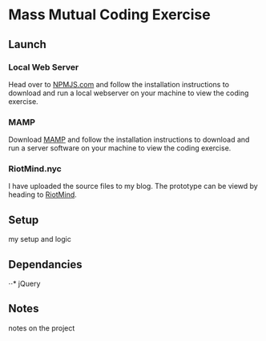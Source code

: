# Mass Mutual Coding Exercise

## Launch
### Local Web Server

Head over to [NPMJS.com](https://www.npmjs.com/package/local-web-server) and follow the installation instructions to download and run a local webserver on your machine to view the coding exercise.

### MAMP

Download [MAMP](https://www.mamp.info/en/) and follow the installation instructions to download and run a server software on your machine to view the coding exercise.

### RiotMind.nyc

I have uploaded the source files to my blog. The prototype can be viewd by heading to [RiotMind](http://www.riotmind.nyc/MassMutual/index.html).
## Setup
my setup and logic
## Dependancies
⋅⋅* jQuery
## Notes
notes on the project
